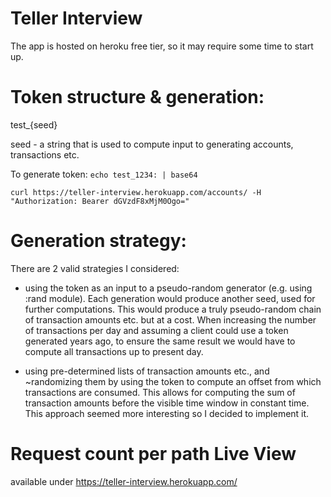 # Teller Interview
The app is hosted on heroku free tier, so it may require some time to start up.

# Token structure & generation:
test_{seed}

seed - a string that is used to compute input to generating accounts, transactions etc.

To generate token: `echo test_1234: | base64`

`curl https://teller-interview.herokuapp.com/accounts/ -H "Authorization: Bearer dGVzdF8xMjM0Ogo="`


# Generation strategy:
There are 2 valid strategies I considered:
- using the token as an input to a pseudo-random generator (e.g. using :rand module).
    Each generation would produce another seed, used for further computations. 
    This would produce a truly pseudo-random chain of transaction amounts etc. but at a cost.
    When increasing the number of transactions per day and assuming a client could use a token generated years ago, 
    to ensure the same result we would have to compute all transactions up to present day.
    
- using pre-determined lists of transaction amounts etc., and ~randomizing them by using the token to compute an offset from which transactions are consumed.
    This allows for computing the sum of transaction amounts before the visible time window in constant time.
    This approach seemed more interesting so I decided to implement it. 

# Request count per path Live View
available under https://teller-interview.herokuapp.com/ 
